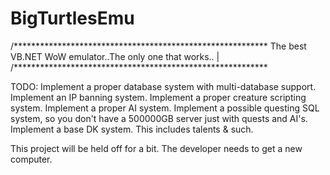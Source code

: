 BigTurtlesEmu
=============


/**********************************************************
The best VB.NET WoW emulator..The only one that works..   |
/**********************************************************














TODO:
Implement a proper database system with multi-database support.
Implement an IP banning system.
Implement a proper creature scripting system.
Implement a proper AI system. 
Implement a possible questing SQL system, so you don't have a 500000GB server just with quests and AI's.
Implement a base DK system. This includes talents & such.


This project will be held off for a bit. The developer needs to get a new computer.
